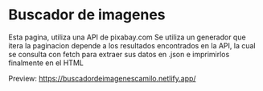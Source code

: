 # Buscador de imagenes 

Esta pagina, utiliza una API de pixabay.com
Se utiliza un generador que itera la paginacion depende a los resultados encontrados en la API, la cual se consulta con fetch para extraer sus datos en .json e imprimirlos finalmente en el HTML

Preview: https://buscadordeimagenescamilo.netlify.app/
